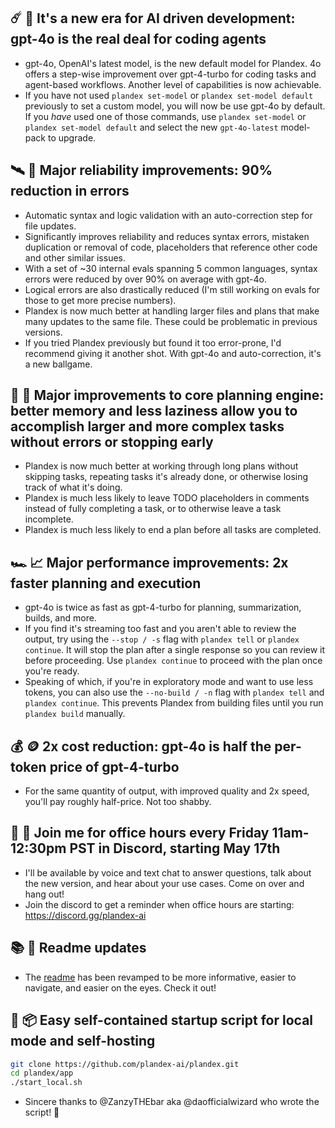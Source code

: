 ##   ☄️  🌅   It's a new era for AI driven development: gpt-4o is the real deal for coding agents

- gpt-4o, OpenAI's latest model, is the new default model for Plandex. 4o offers a step-wise improvement over gpt-4-turbo for coding tasks and agent-based workflows. Another level of capabilities is now achievable.
- If you have not used `plandex set-model` or `plandex set-model default` previously to set a custom model, you will now be use gpt-4o by default. If you *have* used one of those commands, use `plandex set-model` or `plandex set-model default` and select the new `gpt-4o-latest` model-pack to upgrade. 
 
##   🛰️  🏥   Major reliability improvements: 90% reduction in errors 

- Automatic syntax and logic validation with an auto-correction step for file updates.
- Significantly improves reliability and reduces syntax errors, mistaken duplication or removal of code, placeholders that reference other code and other similar issues. 
- With a set of ~30 internal evals spanning 5 common languages, syntax errors were reduced by over 90% on average with gpt-4o. 
- Logical errors are also drastically reduced (I'm still working on evals for those to get more precise numbers).
- Plandex is now much better at handling larger files and plans that make many updates to the same file. These could be problematic in previous versions.
- If you tried Plandex previously but found it too error-prone, I'd recommend giving it another shot. With gpt-4o and auto-correction, it's a new ballgame.

##   🧠  🚞   Major improvements to core planning engine: better memory and less laziness allow you to accomplish larger and more complex tasks without errors or stopping early

- Plandex is now much better at working through long plans without skipping tasks, repeating tasks it's already done, or otherwise losing track of what it's doing.
- Plandex is much less likely to leave TODO placeholders in comments instead of fully completing a task, or to otherwise leave a task incomplete.
- Plandex is much less likely to end a plan before all tasks are completed.

##   🏎️  📈   Major performance improvements: 2x faster planning and execution

- gpt-4o is twice as fast as gpt-4-turbo for planning, summarization, builds, and more.
- If you find it's streaming too fast and you aren't able to review the output, try using the `--stop / -s` flag with `plandex tell` or `plandex continue`. It will stop the plan after a single response so you can review it before proceeding. Use `plandex continue` to proceed with the plan once you're ready.
- Speaking of which, if you're in exploratory mode and want to use less tokens, you can also use the `--no-build / -n` flag with `plandex tell` and `plandex continue`. This prevents Plandex from building files until you run `plandex build` manually.

##   💰  🪙   2x cost reduction: gpt-4o is half the per-token price of gpt-4-turbo

- For the same quantity of output, with improved quality and 2x speed, you'll pay roughly half-price. Not too shabby.

##   💬  📆   Join me for office hours every Friday 11am-12:30pm PST in Discord, starting May 17th

- I'll be available by voice and text chat to answer questions, talk about the new version, and hear about your use cases. Come on over and hang out! 
- Join the discord to get a reminder when office hours are starting: https://discord.gg/plandex-ai


##   📚  🤔   Readme updates

- The [readme](https://github.com/plandex-ai/plandex) has been revamped to be more informative, easier to navigate, and easier on the eyes. Check it out!

##  🏡  📦   Easy self-contained startup script for local mode and self-hosting

```bash
git clone https://github.com/plandex-ai/plandex.git
cd plandex/app
./start_local.sh
``` 

- Sincere thanks to @ZanzyTHEbar aka @daofficialwizard who wrote the script! 🙏
